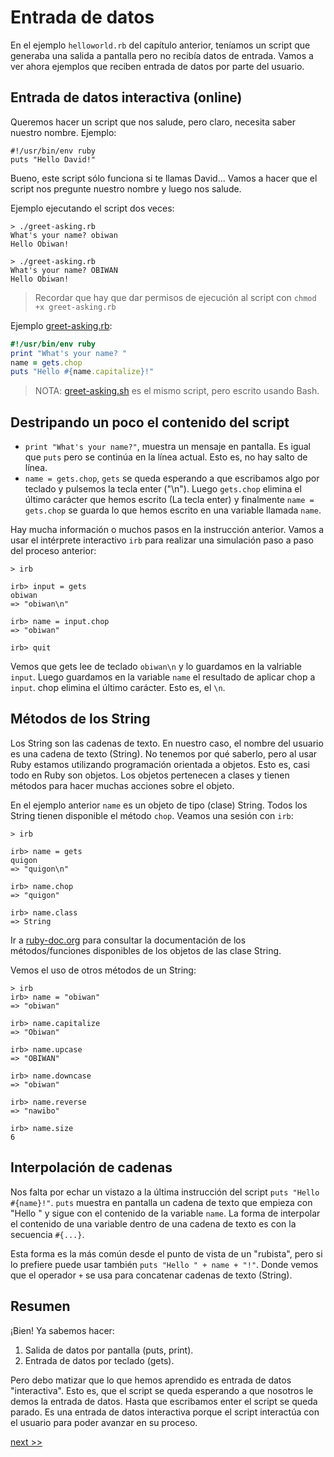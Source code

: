 
# Entrada de datos

En el ejemplo `helloworld.rb` del capítulo anterior, teníamos un script que generaba una salida a pantalla pero no recibía datos de entrada. Vamos a ver ahora ejemplos que reciben entrada de datos por parte del usuario.

## Entrada de datos interactiva (online)

Queremos hacer un script que nos salude, pero claro, necesita saber nuestro nombre. Ejemplo:

```
#!/usr/bin/env ruby
puts "Hello David!"
```

Bueno, este script sólo funciona si te llamas David... Vamos a hacer que el script nos pregunte nuestro nombre y luego nos salude.

Ejemplo ejecutando el script dos veces:
```
> ./greet-asking.rb
What's your name? obiwan
Hello Obiwan!

> ./greet-asking.rb
What's your name? OBIWAN
Hello Obiwan!
```

> Recordar que hay que dar permisos de ejecución al script con `chmod +x greet-asking.rb`

Ejemplo [greet-asking.rb](example/greet-asking.rb):
```ruby
#!/usr/bin/env ruby
print "What's your name? "
name = gets.chop
puts "Hello #{name.capitalize}!"
```

> NOTA: [greet-asking.sh](example/greet-asking.sh) es el mismo script, pero escrito usando Bash.

## Destripando un poco el contenido del script

* `print "What's your name?"`, muestra un mensaje en pantalla. Es igual que `puts` pero se continúa en la línea actual. Esto es, no hay salto de línea.
* `name = gets.chop`, `gets` se queda esperando a que escribamos algo por teclado y pulsemos la tecla enter ("\n"). Luego `gets.chop` elimina el último carácter que hemos escrito (La tecla enter) y finalmente `name = gets.chop` se guarda lo que hemos escrito en una variable llamada `name`.

Hay mucha información o muchos pasos en la instrucción anterior. Vamos a usar el intérprete interactivo `irb` para realizar una simulación paso a paso del proceso anterior:

```
> irb

irb> input = gets
obiwan
=> "obiwan\n"

irb> name = input.chop
=> "obiwan"

irb> quit
```

Vemos que gets lee de teclado `obiwan\n` y lo guardamos en la valriable `input`. Luego guardamos en la variable `name` el resultado de aplicar chop a `input`. chop elimina el último carácter. Esto es, el `\n`.

## Métodos de los String

Los String son las cadenas de texto. En nuestro caso, el nombre del usuario es una cadena de texto (String). No tenemos por qué saberlo, pero al usar Ruby estamos utilizando programación orientada a objetos. Esto es, casi todo en Ruby son objetos. Los objetos pertenecen a clases y tienen métodos para hacer muchas acciones sobre el objeto.

En el ejemplo anterior `name` es un objeto de tipo (clase) String. Todos los String tienen disponible el método `chop`. Veamos una sesión con `irb`:


```
> irb

irb> name = gets
quigon
=> "quigon\n"

irb> name.chop
=> "quigon"

irb> name.class
=> String
```

Ir a [ruby-doc.org](https://ruby-doc.org/core-2.6.5/String.html) para consultar la documentación de los métodos/funciones disponibles de los objetos de las clase String.

Vemos el uso de otros métodos de un String:
```
> irb
irb> name = "obiwan"
=> "obiwan"

irb> name.capitalize
=> "Obiwan"

irb> name.upcase
=> "OBIWAN"

irb> name.downcase
=> "obiwan"

irb> name.reverse
=> "nawibo"

irb> name.size
6
```

## Interpolación de cadenas

Nos falta por echar un vistazo a la última instrucción del script `puts "Hello #{name}!"`. `puts` muestra en pantalla un cadena de texto que empieza con "Hello " y sigue con el contenido de la variable `name`. La forma de interpolar el contenido de una variable dentro de una cadena de texto es con la secuencia `#{...}`.

Esta forma es la más común desde el punto de vista de un "rubista", pero si lo prefiere puede usar también `puts "Hello " + name + "!"`. Donde vemos que el operador `+` se usa para concatenar cadenas de texto (String).

## Resumen

¡Bien! Ya sabemos hacer:
1. Salida de datos por pantalla (puts, print).
2. Entrada de datos por teclado (gets).

Pero debo matizar que lo que hemos aprendido es entrada de datos "interactiva". Esto es, que el script se queda esperando a que nosotros le demos la entrada de datos. Hasta que escribamos enter el script se queda parado. Es una entrada de datos interactiva porque el script interactúa con el usuario para poder avanzar en su proceso.

[next >>](entrada-no-interactiva.md)
